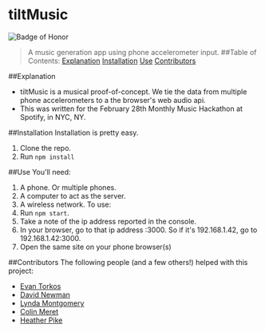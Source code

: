 # tiltMusic
![Badge of Honor](https://img.shields.io/badge/Built%20at-Fullstack-green.svg?style=flat-square)
>A music generation app using phone accelerometer input.
##Table of Contents:
[Explanation](#Explanation)
[Installation](#Installation)
[Use](#Use)
[Contributors](#Contributors)

##Explanation
 - tiltMusic is a musical proof-of-concept. We tie the data from multiple phone accelerometers to a the browser's web audio
api.
 - This was written for the February 28th Monthly Music Hackathon at Spotify, in NYC, NY.

##Installation
Installation is pretty easy. 
1. Clone the repo.
2. Run ```npm install```

##Use
You'll need:
1. A phone. Or multiple phones.
2. A computer to act as the server.
3. A wireless network.
To use:
1. Run ```npm start```.
2. Take a note of the ip address reported in the console. 
3. In your browser, go to that ip address :3000. So if it's 192.168.1.42, go to 192.168.1.42:3000.
4. Open the same site on your phone browser(s)

##Contributors
The following people (and a few others!) helped with this project:
- [Evan Torkos](github.com/etorkos)
- [David Newman](github.com/Newms34)
- [Lynda Montgomery](github.com/montgol)
- [Colin Meret](github.com/colin92)
- [Heather Pike](github.com/heatherpike)
